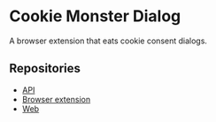 # Cookie Monster Dialog

A browser extension that eats cookie consent dialogs.

## Repositories

- [API](/packages/api/)
- [Browser extension](/packages/browser-extension/)
- [Web](/packages/web/)
